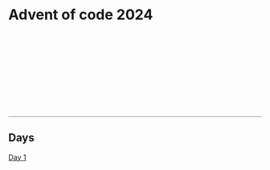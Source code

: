 # Advent of code 2024

```










                                 
____________________________________________________________________________
```

## Days

[Day 1](day1.md)